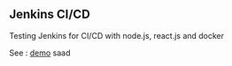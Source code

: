 ## Jenkins CI/CD
Testing Jenkins for CI/CD with node.js, react.js 
and docker

See : [demo](https://demo.exhia.com)
saad